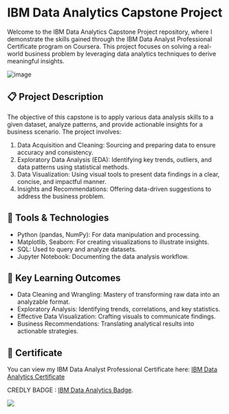 # IBM Data Analytics Capstone Project

Welcome to the IBM Data Analytics Capstone Project repository, where I demonstrate the skills gained through the IBM Data Analyst Professional Certificate program on Coursera. 
This project focuses on solving a real-world business problem by leveraging data analytics techniques to derive meaningful insights.

![image](https://github.com/user-attachments/assets/e59210f6-a233-4737-ba04-95ecdc8cd5ea)


## 📋 Project Description

The objective of this capstone is to apply various data analysis skills to a given dataset, analyze patterns, and provide actionable insights for a business scenario. The project involves:

1. Data Acquisition and Cleaning: Sourcing and preparing data to ensure accuracy and consistency.
2. Exploratory Data Analysis (EDA): Identifying key trends, outliers, and data patterns using statistical methods.
3. Data Visualization: Using visual tools to present data findings in a clear, concise, and impactful manner.
4. Insights and Recommendations: Offering data-driven suggestions to address the business problem.

## 🔧 Tools & Technologies

- Python (pandas, NumPy): For data manipulation and processing.
- Matplotlib, Seaborn: For creating visualizations to illustrate insights.
- SQL: Used to query and analyze datasets.
- Jupyter Notebook: Documenting the data analysis workflow.
## 🎯 Key Learning Outcomes

- Data Cleaning and Wrangling: Mastery of transforming raw data into an analyzable format.
- Exploratory Analysis: Identifying trends, correlations, and key statistics.
- Effective Data Visualization: Crafting visuals to communicate findings.
- Business Recommendations: Translating analytical results into actionable strategies.

## 📄 Certificate

You can view my IBM Data Analyst Professional Certificate here: [IBM Data Analytics Certificate](https://www.coursera.org/account/accomplishments/professional-cert/TEQ2N87K2MV5)

CREDLY BADGE : [IBM Data Analytics Badge](https://www.credly.com/badges/4aa6bd46-3f06-4f38-9b97-6980c0574440/linked_in_profile).

![](https://github.com/user-attachments/assets/a602bf7c-76bc-4be5-92cf-6dcc4fb7a804)


